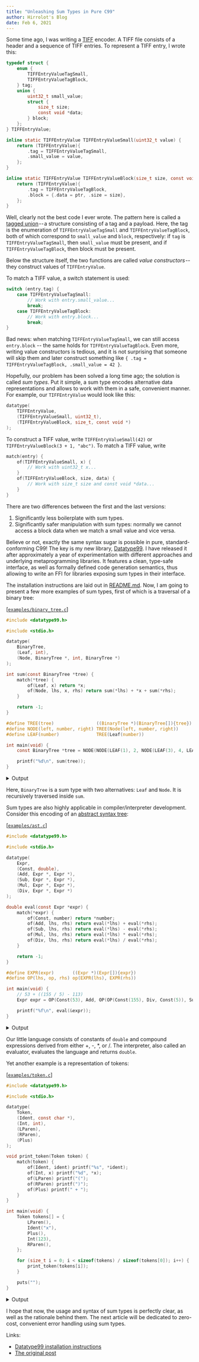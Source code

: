 ```yaml
---
title: "Unleashing Sum Types in Pure C99"
author: Hirrolot's Blog
date: Feb 6, 2021
---
```


<div class="introduction">

Some time ago, I was writing a [TIFF] encoder. A TIFF file consists of a header and a sequence of TIFF entries. To represent a TIFF entry, I wrote this:

[TIFF]: https://en.wikipedia.org/wiki/Tagged_Image_File_Format

```c
typedef struct {
    enum {
        TIFFEntryValueTagSmall,
        TIFFEntryValueTagBlock,
    } tag;
    union {
        uint32_t small_value;
        struct {
            size_t size;
            const void *data;
        } block;
    };
} TIFFEntryValue;

inline static TIFFEntryValue TIFFEntryValueSmall(uint32_t value) {
    return (TIFFEntryValue){
        .tag = TIFFEntryValueTagSmall,
        .small_value = value,
    };
}

inline static TIFFEntryValue TIFFEntryValueBlock(size_t size, const void *ptr) {
    return (TIFFEntryValue){
        .tag = TIFFEntryValueTagBlock,
        .block = {.data = ptr, .size = size},
    };
}
```

Well, clearly not the best code I ever wrote. The pattern here is called a [tagged union] -- a structure consisting of a tag and a payload. Here, the tag is the enumeration of `TIFFEntryValueTagSmall` and `TIFFEntryValueTagBlock`, both of which correspond to `small_value` and `block`, respectively: if `tag` is `TIFFEntryValueTagSmall`, then `small_value` must be present, and if `TIFFEntryValueTagBlock`, then block must be present.

[tagged union]: https://medium.com/r/?url=https%3A%2F%2Fen.wikipedia.org%2Fwiki%2FTagged_union

</div>

Below the structure itself, the two functions are called _value constructors_ -- they construct values of `TIFFEntryValue`.

To match a TIFF value, a switch statement is used:

```c
switch (entry.tag) {
    case TIFFEntryValueTagSmall:
        // Work with entry.small_value...
        break;
    case TIFFEntryValueTagBlock:
        // Work with entry.block...
        break;
}
```

Bad news: when matching `TIFFEntryValueTagSmall`, we can still access `entry.block` -- the same holds for `TIFFEntryValueTagBlock`. Even more, writing value constructors is tedious, and it is not surprising that someone will skip them and later construct something like `{ .tag = TIFFEntryValueTagBlock, .small_value = 42 }`.

Hopefully, our problem has been solved a long time ago; the solution is called _sum types_. Put it simple, a sum type encodes alternative data representations and allows to work with them in a safe, convenient manner. For example, our `TIFFEntryValue` would look like this:

```c
datatype(
    TIFFEntryValue,
    (TIFFEntryValueSmall, uint32_t),
    (TIFFEntryValueBlock, size_t, const void *)
);
```

To construct a TIFF value, write `TIFFEntryValueSmall(42)` or `TIFFEntryValueBlock(3 + 1, "abc")`. To match a TIFF value, write

```c
match(entry) {
    of(TIFFEntryValueSmall, x) {
        // Work with uint32_t x...
    }
    of(TIFFEntryValueBlock, size, data) {
        // Work with size_t size and const void *data...
    }
}
```

There are two differences between the first and the last versions:

 1. Significantly less boilerplate with sum types.
 2. Significantly safer manipulation with sum types: normally we cannot access a block data when we match a small value and vice versa.

Believe or not, exactly the same syntax sugar is possible in pure, standard-conforming C99! The key is my new library, [Datatype99]. I have released it after approximately a year of experimentation with different approaches and underlying metaprogramming libraries. It features a clean, type-safe interface, as well as formally defined code generation semantics, thus allowing to write an FFI for libraries exposing sum types in their interface.

[Datatype99]: https://github.com/Hirrolot/datatype99

The installation instructions are laid out in [README.md]. Now, I am going to present a few more examples of sum types, first of which is a traversal of a binary tree:

[README.md]: https://github.com/Hirrolot/datatype99#installation

[[`examples/binary_tree.c`](https://github.com/Hirrolot/datatype99/blob/master/examples/binary_tree.c)]
```c
#include <datatype99.h>

#include <stdio.h>

datatype(
    BinaryTree,
    (Leaf, int),
    (Node, BinaryTree *, int, BinaryTree *)
);

int sum(const BinaryTree *tree) {
    match(*tree) {
        of(Leaf, x) return *x;
        of(Node, lhs, x, rhs) return sum(*lhs) + *x + sum(*rhs);
    }

    return -1;
}

#define TREE(tree)                ((BinaryTree *)(BinaryTree[]){tree})
#define NODE(left, number, right) TREE(Node(left, number, right))
#define LEAF(number)              TREE(Leaf(number))

int main(void) {
    const BinaryTree *tree = NODE(NODE(LEAF(1), 2, NODE(LEAF(3), 4, LEAF(5))), 6, LEAF(7));

    printf("%d\n", sum(tree));
}
```

<details>
  <summary>Output</summary>

```
28
```

</details>

Here, `BinaryTree` is a sum type with two alternatives: `Leaf` and `Node`. It is recursively traversed inside `sum`.

Sum types are also highly applicable in compiler/interpreter development. Consider this encoding of an [abstract syntax tree]:

[abstract syntax tree]: https://en.wikipedia.org/wiki/Abstract_syntax_tree

[[`examples/ast.c`](https://github.com/Hirrolot/datatype99/blob/master/examples/ast.c)]
```c
#include <datatype99.h>

#include <stdio.h>

datatype(
    Expr,
    (Const, double),
    (Add, Expr *, Expr *),
    (Sub, Expr *, Expr *),
    (Mul, Expr *, Expr *),
    (Div, Expr *, Expr *)
);

double eval(const Expr *expr) {
    match(*expr) {
        of(Const, number) return *number;
        of(Add, lhs, rhs) return eval(*lhs) + eval(*rhs);
        of(Sub, lhs, rhs) return eval(*lhs) - eval(*rhs);
        of(Mul, lhs, rhs) return eval(*lhs) * eval(*rhs);
        of(Div, lhs, rhs) return eval(*lhs) / eval(*rhs);
    }

    return -1;
}

#define EXPR(expr)       ((Expr *)(Expr[]){expr})
#define OP(lhs, op, rhs) op(EXPR(lhs), EXPR(rhs))

int main(void) {
    // 53 + ((155 / 5) - 113)
    Expr expr = OP(Const(53), Add, OP(OP(Const(155), Div, Const(5)), Sub, Const(113)));

    printf("%f\n", eval(&expr));
}
```

<details>
  <summary>Output</summary>

```
-29.000000
```

</details>

Our little language consists of constants of `double` and compound expressions derived from either +, -, *, or /. The interpreter, also called an evaluator, evaluates the language and returns `double`.

Yet another example is a representation of tokens:

[[`examples/token.c`](https://github.com/Hirrolot/datatype99/blob/master/examples/token.c)]
```c
#include <datatype99.h>

#include <stdio.h>

datatype(
    Token,
    (Ident, const char *),
    (Int, int),
    (LParen),
    (RParen),
    (Plus)
);

void print_token(Token token) {
    match(token) {
        of(Ident, ident) printf("%s", *ident);
        of(Int, x) printf("%d", *x);
        of(LParen) printf("(");
        of(RParen) printf(")");
        of(Plus) printf(" + ");
    }
}

int main(void) {
    Token tokens[] = {
        LParen(),
        Ident("x"),
        Plus(),
        Int(123),
        RParen(),
    };

    for (size_t i = 0; i < sizeof(tokens) / sizeof(tokens[0]); i++) {
        print_token(tokens[i]);
    }

    puts("");
}
```

<details>
  <summary>Output</summary>

```
(x + 123)
```

</details>


I hope that now, the usage and syntax of sum types is perfectly clear, as well as the rationale behind them. The next article will be dedicated to zero-cost, convenient error handling using sum types.

Links:

 - [Datatype99 installation instructions](https://github.com/Hirrolot/datatype99#installation)
 - [The original post](https://hirrolot.medium.com/unleashing-sum-types-in-pure-c99-31544302d2ba)
